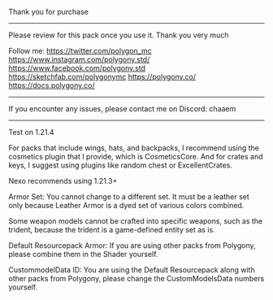Thank you for purchase

_______________________________________

Please review for this pack once you use it. Thank you very much

Follow me:
https://twitter.com/polygon_mc
https://www.instagram.com/polygony.std/
https://www.facebook.com/polygony.std
https://sketchfab.com/polygonymc
https://polygony.co/
https://docs.polygony.co/

_______________________________________

If you encounter any issues, please contact me on Discord: chaaem

_______________________________________

Test on 1.21.4

For packs that include wings, hats, and backpacks, I recommend using the cosmetics plugin that I provide, which is CosmeticsCore. And for crates and keys, I suggest using plugins like random chest or ExcellentCrates.

Nexo recommends using 1.21.3+

Armor Set: You cannot change to a different set. It must be a leather set only because Leather Armor is a dyed set of various colors combined.

Some weapon models cannot be crafted into specific weapons, such as the trident, because the trident is a game-defined entity set as is.

Default Resourcepack 
Armor: If you are using other packs from Polygony, please combine them in the Shader yourself.

CustommodelData ID: You are using the Default Resourcepack along with other packs from Polygony, please change the CustomModelsData numbers yourself.
